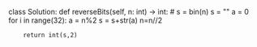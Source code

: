 
class Solution:
    def reverseBits(self, n: int) -> int:
        # s = bin(n)
        s = ""
        a = 0   
        for i in range(32):
            a = n%2
            s = s+str(a)
            n=n//2
        
        return int(s,2)
